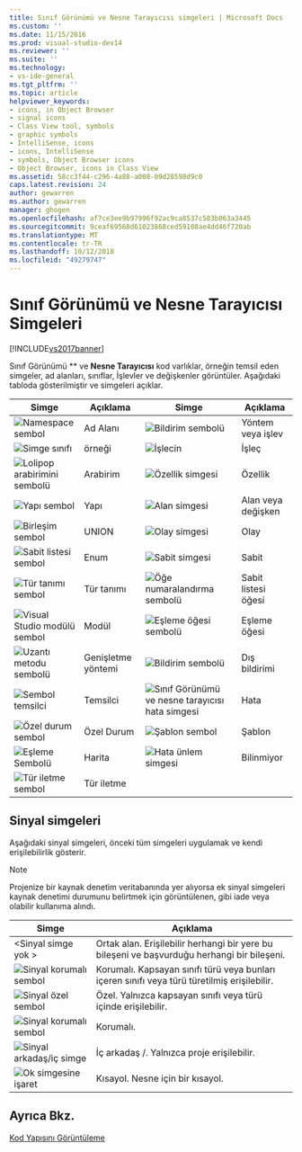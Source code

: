 ```yaml
---
title: Sınıf Görünümü ve Nesne Tarayıcısı simgeleri | Microsoft Docs
ms.custom: ''
ms.date: 11/15/2016
ms.prod: visual-studio-dev14
ms.reviewer: ''
ms.suite: ''
ms.technology:
- vs-ide-general
ms.tgt_pltfrm: ''
ms.topic: article
helpviewer_keywords:
- icons, in Object Browser
- signal icons
- Class View tool, symbols
- graphic symbols
- IntelliSense, icons
- icons, IntelliSense
- symbols, Object Browser icons
- Object Browser, icons in Class View
ms.assetid: 58cc3f44-c296-4a88-a008-09d28598d9c0
caps.latest.revision: 24
author: gewarren
ms.author: gewarren
manager: ghogen
ms.openlocfilehash: af7ce3ee9b97996f92ac9ca8537c583b063a3445
ms.sourcegitcommit: 9ceaf69568d61023868ced59108ae4dd46f720ab
ms.translationtype: MT
ms.contentlocale: tr-TR
ms.lasthandoff: 10/12/2018
ms.locfileid: "49279747"
---
```

# <a name="class-view-and-object-browser-icons"></a>Sınıf Görünümü ve Nesne Tarayıcısı Simgeleri
[!INCLUDE[vs2017banner](../includes/vs2017banner.md)]

Sınıf Görünümü ** ve **Nesne Tarayıcısı** kod varlıklar, örneğin temsil eden simgeler, ad alanları, sınıflar, İşlevler ve değişkenler görüntüler. Aşağıdaki tabloda gösterilmiştir ve simgeleri açıklar.  
  
|Simge|Açıklama|Simge|Açıklama|  
|----------|-----------------|----------|-----------------|  
|![Namespace sembol](../ide/media/vxnamespace-icon.gif "vxNamespace_Icon")|Ad Alanı|![Bildirim sembolü](../ide/media/vxmethod-icon.gif "vxMethod_Icon")|Yöntem veya işlev|  
|![Simge sınıfı](../ide/media/vxclass-icon.gif "vxClass_Icon")|örneği|![İşlecin](../ide/media/vxoperator-icon.gif "vxOperator_Icon")|İşleç|  
|![Lolipop arabirimini sembolü](../ide/media/vxinterface-icon.gif "vxInterface_Icon")|Arabirim|![Özellik simgesi](../ide/media/vxproperty-icon.gif "vxProperty_Icon")|Özellik|  
|![Yapı sembol](../ide/media/vxstruct-icon.gif "vxStruct_Icon")|Yapı|![Alan simgesi](../ide/media/vxfield-icon.gif "vxField_Icon")|Alan veya değişken|  
|![Birleşim sembol](../ide/media/vxunion-icon.gif "vxUnion_Icon")|UNION|![Olay simgesi](../ide/media/vxevent-icon.gif "vxEvent_Icon")|Olay|  
|![Sabit listesi sembol](../ide/media/vxenum-icon.gif "vxEnum_Icon")|Enum|![Sabit simgesi](../ide/media/vxconstant-icon.gif "vxConstant_Icon")|Sabit|  
|![Tür tanımı sembol](../ide/media/vxtypedef-icon.gif "vxTypeDef_Icon")|Tür tanımı|![Öğe numaralandırma sembolü](../ide/media/vxenumitem-icon.gif "vxEnumItem_Icon")|Sabit listesi öğesi|  
|![Visual Studio modülü sembol](../ide/media/vxmodule-icon.gif "vxModule_Icon")|Modül|![Eşleme öğesi sembolü](../ide/media/vxmapitem-icon.gif "vxMapItem_Icon")|Eşleme öğesi|  
|![Uzantı metodu sembolü](../ide/media/extensionmethod.gif "ExtensionMethod")|Genişletme yöntemi|![Bildirim sembolü](../ide/media/vxmethod-icon.gif "vxMethod_Icon")|Dış bildirimi|  
|![Sembol temsilci](../ide/media/vxdelegate-icon.gif "vxDelegate_Icon")|Temsilci|![Sınıf Görünümü ve nesne tarayıcısı hata simgesi](../ide/media/erroricon.gif "ErrorIcon")|Hata|  
|![Özel durum sembol](../ide/media/vxexception-icon.gif "vxException_Icon")|Özel Durum|![Şablon sembol](../ide/media/vxtemplate-icon.gif "vxTemplate_Icon")|Şablon|  
|![Eşleme Sembolü](../ide/media/vxmap-icon.gif "vxMap_Icon")|Harita|![Hata ünlem simgesi](../ide/media/vxerror-icon.gif "vxError_Icon")|Bilinmiyor|  
|![Tür iletme sembol](../ide/media/ob-type-forward.gif "ob_type_forward")|Tür iletme|||  
  
## <a name="signal-icons"></a>Sinyal simgeleri  
 Aşağıdaki sinyal simgeleri, önceki tüm simgeleri uygulamak ve kendi erişilebilirlik gösterir.  
  
> [!NOTE]
>  Projenize bir kaynak denetim veritabanında yer alıyorsa ek sinyal simgeleri kaynak denetimi durumunu belirtmek için görüntülenen, gibi iade veya olabilir kullanıma alındı.  
  
|Simge|Açıklama|  
|----------|-----------------|  
|\<Sinyal simge yok >|Ortak alan. Erişilebilir herhangi bir yere bu bileşeni ve başvurduğu herhangi bir bileşeni.|  
|![Sinyal korumalı sembol](../ide/media/vxsignal-icon-key.gif "vxSignal_Icon_Key")|Korumalı. Kapsayan sınıfı türü veya bunları içeren sınıfı veya türü türetilmiş erişilebilir.|  
|![Sinyal özel sembol](../ide/media/vxsignal-icon-lock.gif "vxSignal_Icon_Lock")|Özel. Yalnızca kapsayan sınıfı veya türü içinde erişilebilir.|  
|![Sinyal korumalı sembol](../ide/media/vxsignal-icon-envelope.gif "vxSignal_Icon_Envelope")|Korumalı.|  
|![Sinyal arkadaş&#47;iç simge](../ide/media/vxsignal-icon-diamond.gif "vxSignal_Icon_Diamond")|İç arkadaş /. Yalnızca proje erişilebilir.|  
|![Ok simgesine işaret](../ide/media/vxsignal-icon-arrow.gif "vxSignal_Icon_Arrow")|Kısayol. Nesne için bir kısayol.|  
  
## <a name="see-also"></a>Ayrıca Bkz.  
 [Kod Yapısını Görüntüleme](../ide/viewing-the-structure-of-code.md)



